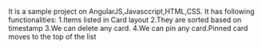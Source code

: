 It is a sample project on AngularJS,Javasccript,HTML,CSS.
It has following functionalities:
  1.Items listed in Card layout
  2.They are sorted based on timestamp
  3.We can delete any card.
  4.We can pin any card.Pinned card moves to the top of the list

